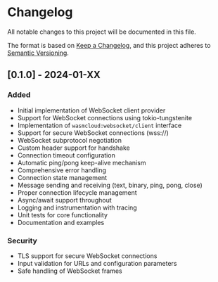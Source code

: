 # Changelog

All notable changes to this project will be documented in this file.

The format is based on [Keep a Changelog](https://keepachangelog.com/en/1.0.0/),
and this project adheres to [Semantic Versioning](https://semver.org/spec/v2.0.0.html).

## [0.1.0] - 2024-01-XX

### Added

- Initial implementation of WebSocket client provider
- Support for WebSocket connections using tokio-tungstenite
- Implementation of `wasmcloud:websocket/client` interface
- Support for secure WebSocket connections (wss://)
- WebSocket subprotocol negotiation
- Custom header support for handshake
- Connection timeout configuration
- Automatic ping/pong keep-alive mechanism
- Comprehensive error handling
- Connection state management
- Message sending and receiving (text, binary, ping, pong, close)
- Proper connection lifecycle management
- Async/await support throughout
- Logging and instrumentation with tracing
- Unit tests for core functionality
- Documentation and examples

### Security

- TLS support for secure WebSocket connections
- Input validation for URLs and configuration parameters
- Safe handling of WebSocket frames 